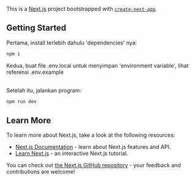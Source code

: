 This is a [Next.js](https://nextjs.org/) project bootstrapped with [`create-next-app`](https://github.com/vercel/next.js/tree/canary/packages/create-next-app).


## Getting Started

Pertama, install terlebih dahulu 'dependencies' nya:

```bash
npm i
```

Kedua, buat file .env.local untuk menyimpan 'environment variable', lihat referensi .env.example<br><br>

Setelah itu, jalankan program:

```bash
npm run dev
```


## Learn More

To learn more about Next.js, take a look at the following resources:

- [Next.js Documentation](https://nextjs.org/docs) - learn about Next.js features and API.
- [Learn Next.js](https://nextjs.org/learn) - an interactive Next.js tutorial.

You can check out [the Next.js GitHub repository](https://github.com/vercel/next.js/) - your feedback and contributions are welcome!
